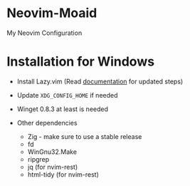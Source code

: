 # Neovim-Moaid
My Neovim Configuration

# Installation for Windows
* Install Lazy.vim (Read [documentation](https://github.com/folke/lazy.nvim) for updated steps)
	
* Update `XDG_CONFIG_HOME` if needed

* Winget 0.8.3 at least is needed

* Other dependencies
	* Zig - make sure to use a stable release
	* fd
	* WinGnu32.Make
	* ripgrep
	* jq (for nvim-rest)
	* html-tidy (for nvim-rest)
